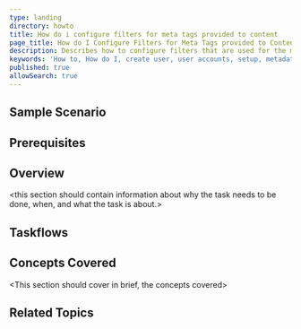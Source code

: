 ```yaml
---
type: landing
directory: howto
title: How do i configure filters for meta tags provided to content  
page_title: How do I Configure Filters for Meta Tags provided to Content 
description: Describes how to configure filters that are used for the metadata attributed to content 
keywords: 'How to, How do I, create user, user accounts, setup, metadata, filetrs'
published: true
allowSearch: true
---
```


## Sample Scenario
<this section should contain information about a scenario for which the task will be required>

## Prerequisites
<this section should contain information about what should have been done before a user can proceed to undertake this task>

## Overview
<this section should contain information about why the task needs to be done, when, and what the task is about.> 

## Taskflows
<this section should contain how the task should be performed in a sequence of steps.>

## Concepts Covered
<This section should cover in brief, the concepts covered>

## Related Topics
<This section should provide links to related topics>
